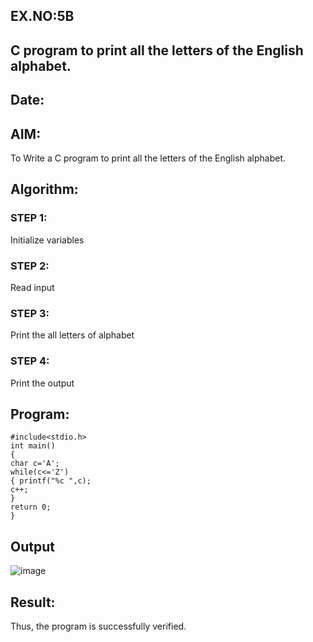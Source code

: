## EX.NO:5B
##  C program to print all the letters of the English alphabet.
## Date:
## AIM:
To Write a C program to print all the letters of the English alphabet.
## Algorithm:
### STEP 1:
Initialize variables
### STEP 2:
Read input
### STEP 3:
Print the all letters of alphabet
### STEP 4:
Print the output
## Program:
``` 
#include<stdio.h>
int main()
{
char c='A'; 
while(c<='Z')
{ printf("%c ",c); 
c++;
}
return 0;
}

```
## Output
![image](https://github.com/Yogabharathi3/1/assets/118899387/81534c36-e5d2-491f-a6ca-011b2fd1f04e)


## Result:
Thus, the program is successfully verified.
